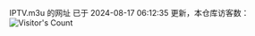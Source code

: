 IPTV.m3u 的网址 已于 2024-08-17 06:12:35 更新，本仓库访客数：![Visitor's Count](https://profile-counter.glitch.me/hero1898_tv/count.svg)
